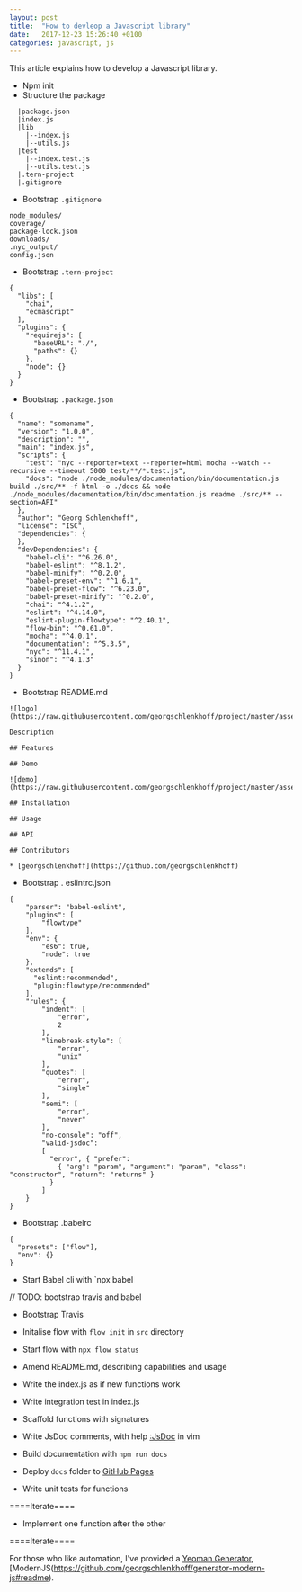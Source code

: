 ```yaml
---
layout: post
title:  "How to devleop a Javascript library"
date:   2017-12-23 15:26:40 +0100
categories: javascript, js
---
```

This article explains how to develop a Javascript library.

* Npm init
* Structure the package

```
  |package.json
  |index.js
  |lib
    |--index.js
    |--utils.js
  |test
    |--index.test.js
    |--utils.test.js
  |.tern-project
  |.gitignore
```

* Bootstrap `.gitignore`

```
node_modules/
coverage/
package-lock.json
downloads/
.nyc_output/
config.json
```

* Bootstrap `.tern-project`

```
{
  "libs": [
    "chai",
    "ecmascript"
  ],
  "plugins": {
    "requirejs": {
      "baseURL": "./",
      "paths": {}
    },
    "node": {}
  }
}
```

* Bootstrap `.package.json`

```
{
  "name": "somename",
  "version": "1.0.0",
  "description": "",
  "main": "index.js",
  "scripts": {
    "test": "nyc --reporter=text --reporter=html mocha --watch --recursive --timeout 5000 test/**/*.test.js",
    "docs": "node ./node_modules/documentation/bin/documentation.js build ./src/** -f html -o ./docs && node ./node_modules/documentation/bin/documentation.js readme ./src/** --section=API"
  },
  "author": "Georg Schlenkhoff",
  "license": "ISC",
  "dependencies": {
  },
  "devDependencies": {
    "babel-cli": "^6.26.0",
    "babel-eslint": "^8.1.2",
    "babel-minify": "^0.2.0",
    "babel-preset-env": "^1.6.1",
    "babel-preset-flow": "^6.23.0",
    "babel-preset-minify": "^0.2.0",
    "chai": "^4.1.2",
    "eslint": "^4.14.0",
    "eslint-plugin-flowtype": "^2.40.1",
    "flow-bin": "^0.61.0",
    "mocha": "^4.0.1",
    "documentation": "^5.3.5",
    "nyc": "^11.4.1",
    "sinon": "^4.1.3"
  }
}
```

* Bootstrap README.md

```
![logo](https://raw.githubusercontent.com/georgschlenkhoff/project/master/assets/logo.png)

Description

## Features

## Demo

![demo](https://raw.githubusercontent.com/georgschlenkhoff/project/master/assets/demo.png)

## Installation

## Usage

## API

## Contributors

* [georgschlenkhoff](https://github.com/georgschlenkhoff)
```

* Bootstrap . eslintrc.json

```
{
    "parser": "babel-eslint",
    "plugins": [
        "flowtype"
    ],
    "env": {
        "es6": true,
        "node": true
    },
    "extends": [
      "eslint:recommended",
      "plugin:flowtype/recommended"
    ],
    "rules": {
        "indent": [
            "error",
            2
        ],
        "linebreak-style": [
            "error",
            "unix"
        ],
        "quotes": [
            "error",
            "single"
        ],
        "semi": [
            "error",
            "never"
        ],
        "no-console": "off",
        "valid-jsdoc":
        [
          "error", { "prefer":
            { "arg": "param", "argument": "param", "class": "constructor", "return": "returns" }
          }
        ]
    }
}
```

* Bootstrap .babelrc

```
{
  "presets": ["flow"],
  "env": {}
}
```

* Start Babel cli with `npx babel

// TODO: bootstrap travis and babel
* Bootstrap Travis
* Initalise flow with `flow init` in `src` directory
* Start flow with `npx flow status`

* Amend README.md, describing capabilities and usage
* Write the index.js as if new functions work
* Write integration test in index.js
* Scaffold functions with signatures
* Write JsDoc comments, with help [:JsDoc](https://github.com/heavenshell/vim-jsdoc) in vim
* Build documentation with `npm run docs`
* Deploy `docs` folder to [GitHub Pages](https://help.github.com/articles/configuring-a-publishing-source-for-github-pages/)
* Write unit tests for functions

====Iterate====

* Implement one function after the other

====Iterate====

For those who like automation, I've provided a [Yeoman Generator](http://yeoman.io/generators/), [ModernJS(https://github.com/georgschlenkhoff/generator-modern-js#readme).
